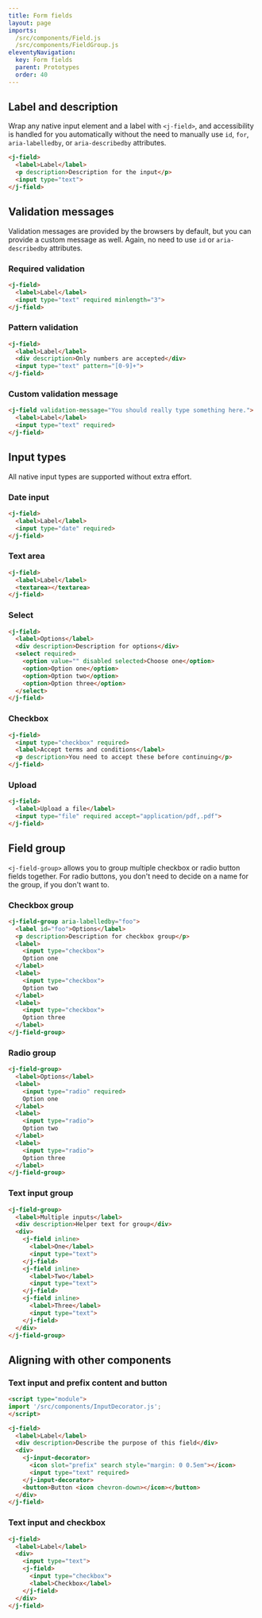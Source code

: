 ```yaml
---
title: Form fields
layout: page
imports:
  /src/components/Field.js
  /src/components/FieldGroup.js
eleventyNavigation:
  key: Form fields
  parent: Prototypes
  order: 40
---
```


<!-- TODO Disabled fields and field groups -->

## Label and description
Wrap any native input element and a label with `<j-field>`, and accessibility is handled for you automatically without the need to manually use `id`, `for`, `aria-labelledby`, or `aria-describedby` attributes.

<render-example></render-example>
```html
<j-field>
  <label>Label</label>
  <p description>Description for the input</p>
  <input type="text">
</j-field>
```

## Validation messages

Validation messages are provided by the browsers by default, but you can provide a custom message as well. Again, no need to use `id` or `aria-describedby` attributes.

### Required validation
<render-example></render-example>
```html
<j-field>
  <label>Label</label>
  <input type="text" required minlength="3">
</j-field>
```

### Pattern validation
<render-example></render-example>
```html
<j-field>
  <label>Label</label>
  <div description>Only numbers are accepted</div>
  <input type="text" pattern="[0-9]+">
</j-field>
```

### Custom validation message
<render-example></render-example>
```html
<j-field validation-message="You should really type something here.">
  <label>Label</label>
  <input type="text" required>
</j-field>
```

## Input types

All native input types are supported without extra effort.

### Date input
<render-example></render-example>
```html
<j-field>
  <label>Label</label>
  <input type="date" required>
</j-field>
```

### Text area
<render-example></render-example>
```html
<j-field>
  <label>Label</label>
  <textarea></textarea>
</j-field>
```

### Select
<render-example></render-example>
```html
<j-field>
  <label>Options</label>
  <div description>Description for options</div>
  <select required>
    <option value="" disabled selected>Choose one</option>
    <option>Option one</option>
    <option>Option two</option>
    <option>Option three</option>
  </select>
</j-field>
```

### Checkbox
<render-example></render-example>
```html
<j-field>
  <input type="checkbox" required>
  <label>Accept terms and conditions</label>
  <p description>You need to accept these before continuing</p>
</j-field>
```

### Upload
<render-example></render-example>
```html
<j-field>
  <label>Upload a file</label>
  <input type="file" required accept="application/pdf,.pdf">
</j-field>
```


## Field group

<!-- TODO remove, replace with <fieldset> + <legend> -->
<!-- OR hmm, how do you create a more complex fieldset then? -->

`<j-field-group>` allows you to group multiple checkbox or radio button fields together. For radio buttons, you don't need to decide on a name for the group, if you don't want to.

### Checkbox group

<render-example></render-example>
```html
<j-field-group aria-labelledby="foo">
  <label id="foo">Options</label>
  <p description>Description for checkbox group</p>
  <label>
    <input type="checkbox">
    Option one
  </label>
  <label>
    <input type="checkbox">
    Option two
  </label>
  <label>
    <input type="checkbox">
    Option three
  </label>
</j-field-group>
```

### Radio group
<render-example></render-example>
```html
<j-field-group>
  <label>Options</label>
  <label>
    <input type="radio" required>
    Option one
  </label>
  <label>
    <input type="radio">
    Option two
  </label>
  <label>
    <input type="radio">
    Option three
  </label>
</j-field-group>
```

### Text input group
<render-example></render-example>
```html
<j-field-group>
  <label>Multiple inputs</label>
  <div description>Helper text for group</div>
  <div>
    <j-field inline>
      <label>One</label>
      <input type="text">
    </j-field>
    <j-field inline>
      <label>Two</label>
      <input type="text">
    </j-field>
    <j-field inline>
      <label>Three</label>
      <input type="text">
    </j-field>
  </div>
</j-field-group>
```

## Aligning with other components

### Text input and prefix content and button
<render-example></render-example>
```html
<script type="module">
import '/src/components/InputDecorator.js';
</script>

<j-field>
  <label>Label</label>
  <div description>Describe the purpose of this field</div>
  <div>
    <j-input-decorator>
      <icon slot="prefix" search style="margin: 0 0.5em"></icon>
      <input type="text" required>
    </j-input-decorator>
    <button>Button <icon chevron-down></icon></button>
  </div>
</j-field>
```

### Text input and checkbox
<render-example></render-example>
```html
<j-field>
  <label>Label</label>
  <div>
    <input type="text">
    <j-field>
      <input type="checkbox">
      <label>Checkbox</label>
    </j-field>
  </div>
</j-field>
```
